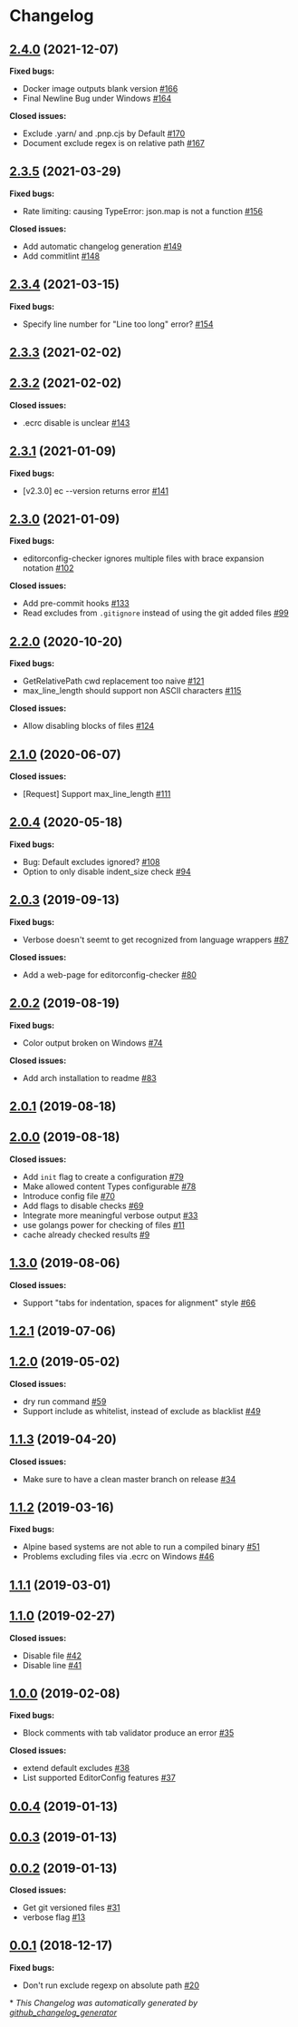 # Changelog

## [2.4.0](https://github.com/editorconfig-checker/editorconfig-checker/tree/2.4.0) (2021-12-07)

**Fixed bugs:**

- Docker image outputs blank version [\#166](https://github.com/editorconfig-checker/editorconfig-checker/issues/166)
- Final Newline Bug under Windows [\#164](https://github.com/editorconfig-checker/editorconfig-checker/issues/164)

**Closed issues:**

- Exclude .yarn/ and .pnp.cjs by Default [\#170](https://github.com/editorconfig-checker/editorconfig-checker/issues/170)
- Document exclude regex is on relative path [\#167](https://github.com/editorconfig-checker/editorconfig-checker/issues/167)

## [2.3.5](https://github.com/editorconfig-checker/editorconfig-checker/tree/2.3.5) (2021-03-29)

**Fixed bugs:**

- Rate limiting: causing TypeError: json.map is not a function [\#156](https://github.com/editorconfig-checker/editorconfig-checker/issues/156)

**Closed issues:**

- Add automatic changelog generation [\#149](https://github.com/editorconfig-checker/editorconfig-checker/issues/149)
- Add commitlint [\#148](https://github.com/editorconfig-checker/editorconfig-checker/issues/148)

## [2.3.4](https://github.com/editorconfig-checker/editorconfig-checker/tree/2.3.4) (2021-03-15)

**Fixed bugs:**

- Specify line number for "Line too long" error? [\#154](https://github.com/editorconfig-checker/editorconfig-checker/issues/154)

## [2.3.3](https://github.com/editorconfig-checker/editorconfig-checker/tree/2.3.3) (2021-02-02)

## [2.3.2](https://github.com/editorconfig-checker/editorconfig-checker/tree/2.3.2) (2021-02-02)

**Closed issues:**

- .ecrc disable is unclear [\#143](https://github.com/editorconfig-checker/editorconfig-checker/issues/143)

## [2.3.1](https://github.com/editorconfig-checker/editorconfig-checker/tree/2.3.1) (2021-01-09)

**Fixed bugs:**

- \[v2.3.0\] ec --version returns error [\#141](https://github.com/editorconfig-checker/editorconfig-checker/issues/141)

## [2.3.0](https://github.com/editorconfig-checker/editorconfig-checker/tree/2.3.0) (2021-01-09)

**Fixed bugs:**

- editorconfig-checker ignores multiple files with brace expansion notation [\#102](https://github.com/editorconfig-checker/editorconfig-checker/issues/102)

**Closed issues:**

- Add pre-commit hooks [\#133](https://github.com/editorconfig-checker/editorconfig-checker/issues/133)
- Read excludes from `.gitignore` instead of using the git added files [\#99](https://github.com/editorconfig-checker/editorconfig-checker/issues/99)

## [2.2.0](https://github.com/editorconfig-checker/editorconfig-checker/tree/2.2.0) (2020-10-20)

**Fixed bugs:**

- GetRelativePath cwd replacement too naive [\#121](https://github.com/editorconfig-checker/editorconfig-checker/issues/121)
- max\_line\_length should support non ASCII characters [\#115](https://github.com/editorconfig-checker/editorconfig-checker/issues/115)

**Closed issues:**

- Allow disabling blocks of files [\#124](https://github.com/editorconfig-checker/editorconfig-checker/issues/124)

## [2.1.0](https://github.com/editorconfig-checker/editorconfig-checker/tree/2.1.0) (2020-06-07)

**Closed issues:**

- \[Request\] Support max\_line\_length [\#111](https://github.com/editorconfig-checker/editorconfig-checker/issues/111)

## [2.0.4](https://github.com/editorconfig-checker/editorconfig-checker/tree/2.0.4) (2020-05-18)

**Fixed bugs:**

- Bug: Default excludes ignored? [\#108](https://github.com/editorconfig-checker/editorconfig-checker/issues/108)
- Option to only disable indent\_size check [\#94](https://github.com/editorconfig-checker/editorconfig-checker/issues/94)

## [2.0.3](https://github.com/editorconfig-checker/editorconfig-checker/tree/2.0.3) (2019-09-13)

**Fixed bugs:**

- Verbose doesn't seemt to get recognized from language wrappers [\#87](https://github.com/editorconfig-checker/editorconfig-checker/issues/87)

**Closed issues:**

- Add a web-page for editorconfig-checker [\#80](https://github.com/editorconfig-checker/editorconfig-checker/issues/80)

## [2.0.2](https://github.com/editorconfig-checker/editorconfig-checker/tree/2.0.2) (2019-08-19)

**Fixed bugs:**

- Color output broken on Windows [\#74](https://github.com/editorconfig-checker/editorconfig-checker/issues/74)

**Closed issues:**

- Add arch installation to readme [\#83](https://github.com/editorconfig-checker/editorconfig-checker/issues/83)

## [2.0.1](https://github.com/editorconfig-checker/editorconfig-checker/tree/2.0.1) (2019-08-18)

## [2.0.0](https://github.com/editorconfig-checker/editorconfig-checker/tree/2.0.0) (2019-08-18)

**Closed issues:**

- Add `init` flag to create a configuration [\#79](https://github.com/editorconfig-checker/editorconfig-checker/issues/79)
- Make allowed content Types configurable [\#78](https://github.com/editorconfig-checker/editorconfig-checker/issues/78)
- Introduce config file [\#70](https://github.com/editorconfig-checker/editorconfig-checker/issues/70)
- Add flags to disable checks [\#69](https://github.com/editorconfig-checker/editorconfig-checker/issues/69)
- Integrate more meaningful verbose output [\#33](https://github.com/editorconfig-checker/editorconfig-checker/issues/33)
- use golangs power for checking of files [\#11](https://github.com/editorconfig-checker/editorconfig-checker/issues/11)
- cache already checked results [\#9](https://github.com/editorconfig-checker/editorconfig-checker/issues/9)

## [1.3.0](https://github.com/editorconfig-checker/editorconfig-checker/tree/1.3.0) (2019-08-06)

**Closed issues:**

- Support "tabs for indentation, spaces for alignment" style [\#66](https://github.com/editorconfig-checker/editorconfig-checker/issues/66)

## [1.2.1](https://github.com/editorconfig-checker/editorconfig-checker/tree/1.2.1) (2019-07-06)

## [1.2.0](https://github.com/editorconfig-checker/editorconfig-checker/tree/1.2.0) (2019-05-02)

**Closed issues:**

- dry run command [\#59](https://github.com/editorconfig-checker/editorconfig-checker/issues/59)
- Support include as whitelist, instead of exclude as blacklist [\#49](https://github.com/editorconfig-checker/editorconfig-checker/issues/49)

## [1.1.3](https://github.com/editorconfig-checker/editorconfig-checker/tree/1.1.3) (2019-04-20)

**Closed issues:**

- Make sure to have a clean master branch on release [\#34](https://github.com/editorconfig-checker/editorconfig-checker/issues/34)

## [1.1.2](https://github.com/editorconfig-checker/editorconfig-checker/tree/1.1.2) (2019-03-16)

**Fixed bugs:**

- Alpine based systems are not able to run a compiled binary [\#51](https://github.com/editorconfig-checker/editorconfig-checker/issues/51)
- Problems excluding files via .ecrc on Windows [\#46](https://github.com/editorconfig-checker/editorconfig-checker/issues/46)

## [1.1.1](https://github.com/editorconfig-checker/editorconfig-checker/tree/1.1.1) (2019-03-01)

## [1.1.0](https://github.com/editorconfig-checker/editorconfig-checker/tree/1.1.0) (2019-02-27)

**Closed issues:**

- Disable file [\#42](https://github.com/editorconfig-checker/editorconfig-checker/issues/42)
- Disable line [\#41](https://github.com/editorconfig-checker/editorconfig-checker/issues/41)

## [1.0.0](https://github.com/editorconfig-checker/editorconfig-checker/tree/1.0.0) (2019-02-08)

**Fixed bugs:**

- Block comments with tab validator produce an error [\#35](https://github.com/editorconfig-checker/editorconfig-checker/issues/35)

**Closed issues:**

- extend default excludes [\#38](https://github.com/editorconfig-checker/editorconfig-checker/issues/38)
- List supported EditorConfig features [\#37](https://github.com/editorconfig-checker/editorconfig-checker/issues/37)

## [0.0.4](https://github.com/editorconfig-checker/editorconfig-checker/tree/0.0.4) (2019-01-13)

## [0.0.3](https://github.com/editorconfig-checker/editorconfig-checker/tree/0.0.3) (2019-01-13)

## [0.0.2](https://github.com/editorconfig-checker/editorconfig-checker/tree/0.0.2) (2019-01-13)

**Closed issues:**

- Get git versioned files [\#31](https://github.com/editorconfig-checker/editorconfig-checker/issues/31)
- verbose flag [\#13](https://github.com/editorconfig-checker/editorconfig-checker/issues/13)

## [0.0.1](https://github.com/editorconfig-checker/editorconfig-checker/tree/0.0.1) (2018-12-17)

**Fixed bugs:**

- Don't run exclude regexp on absolute path [\#20](https://github.com/editorconfig-checker/editorconfig-checker/issues/20)



\* *This Changelog was automatically generated by [github_changelog_generator](https://github.com/github-changelog-generator/github-changelog-generator)*
